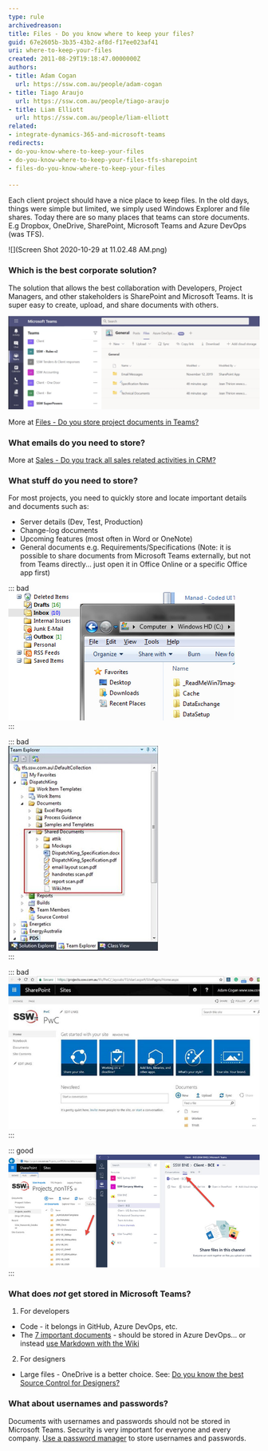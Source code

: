 ```yaml
---
type: rule
archivedreason: 
title: Files - Do you know where to keep your files?
guid: 67e2605b-3b35-43b2-af8d-f17ee023af41
uri: where-to-keep-your-files
created: 2011-08-29T19:18:47.0000000Z
authors:
- title: Adam Cogan
  url: https://ssw.com.au/people/adam-cogan
- title: Tiago Araujo
  url: https://ssw.com.au/people/tiago-araujo
- title: Liam Elliott
  url: https://ssw.com.au/people/liam-elliott
related: 
- integrate-dynamics-365-and-microsoft-teams
redirects:
- do-you-know-where-to-keep-your-files
- do-you-know-where-to-keep-your-files-tfs-sharepoint
- files-do-you-know-where-to-keep-your-files

---
```


Each client project should have a nice place to keep files. In the old days, things were simple but limited, we simply used Windows Explorer and file shares. Today there are so many places that teams can store documents. E.g Dropbox, OneDrive, SharePoint, Microsoft Teams and Azure DevOps (was TFS).

![](Screen Shot 2020-10-29 at 11.02.48 AM.png)  

<!--endintro-->

### Which is the best corporate solution?

The solution that allows the best collaboration with Developers, Project Managers, and other stakeholders is SharePoint and Microsoft Teams. It is super easy to create, upload, and share documents with others.

![Figure: Teams | Team | Files](Microsoft-Teams-Files.png)  

More at [Files - Do you store project documents in Teams?](/track-project-documents)

### What emails do you need to store?

More at [Sales - Do you track all sales related activities in CRM?](/sales-do-you-track-all-sales-related-activities-in-crm)

### What stuff do you need to store?

For most projects, you need to quickly store and locate important details and documents such as:

* Server details (Dev, Test, Production)
* Change-log documents
* Upcoming features (most often in Word or OneNote)
* General documents e.g. Requirements/Specifications (Note: it is possible to share documents from Microsoft Teams externally, but not from Teams directly... just open it in Office Online or a specific Office app first)

::: bad  
![Figure: Bad example – It might be easy to use File Shares, your Local C:, or emails – but don’t. They don’t work in a team environment as they aren’t easy for others to access](Dont-keep-files.jpg)  
:::

::: bad  
![Figure: Bad example – SharePoint integrated into Azure DevOps (was VSTS/TFS) is not supported via Visual Studio anymore](keep-files-TFS.jpg)  
:::

::: bad  
![Figure: Bad example – Even though this is using SharePoint - this is using a Team Site with a Document Library - it is better to use Microsoft Teams which uses SharePoint under the covers](keep-files-SP.jpg)  
:::

::: good  
![Figure: Good example - Use Microsoft Teams and it will automatically create a Site for the Team (and that includes a document library which you can connect to with OneDrive)](keep-files-sp-teams.jpg)  
:::

### What does *not* get stored in Microsoft Teams? 

1.	For developers

- Code - it belongs in GitHub, Azure DevOps, etc.
- The [7 important documents](/do-you-review-the-documentation) - should be stored in Azure DevOps... or instead [use Markdown with the Wiki](/do-you-make-getting-started-on-a-project-easy-for-new-developers)


2.	For designers 
- Large files - OneDrive is a better choice. See: [Do you know the best Source Control for Designers?](/do-you-know-the-best-source-control-for-designers)

### What about usernames and passwords?

Documents with usernames and passwords should not be stored in Microsoft Teams. Security is very important for everyone and every company. [Use a password manager](/password-manager) to store usernames and passwords. 
